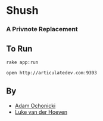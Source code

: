 # Shush

### A Privnote Replacement

## To Run

`rake app:run`

`open http://articulatedev.com:9393`

## By

- [Adam Ochonicki](https://github.com/fromonesrc)
- [Luke van der Hoeven](https://github.com/plukevdh)

